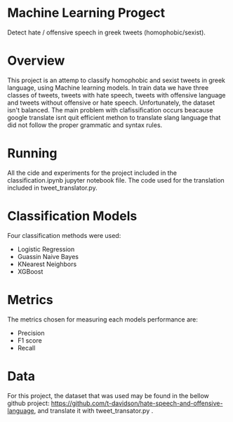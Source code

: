 # Machine Learning Progect
Detect hate / offensive speech in greek tweets (homophobic/sexist).


# Overview
This project is an attemp to classify homophobic and sexist tweets in greek language, using Machine learning models.
In train data we have three classes of tweets, tweets with hate speech, tweets with offensive language and tweets without offensive or hate speech.
Unfortunately, the dataset isn't balanced.
The main problem with clafissification occurs beacause google translate isnt quit efficient methon to translate slang language that did not follow the proper grammatic and syntax rules.

# Running
All the cide and experiments for the project included in the classification.ipynb  jupyter notebook file. The code used for the translation included in tweet_translator.py.
# Classification Models
Four classification methods were used:
* Logistic Regression
* Guassin Naive Bayes
* KNearest Neighbors
* XGBoost
# Metrics
The metrics chosen for measuring each models performance are:
* Precision
* F1 score
* Recall
# Data
For this project, the dataset that was used may be found in the bellow github project:
https://github.com/t-davidson/hate-speech-and-offensive-language, and translate it with tweet_transator.py .
